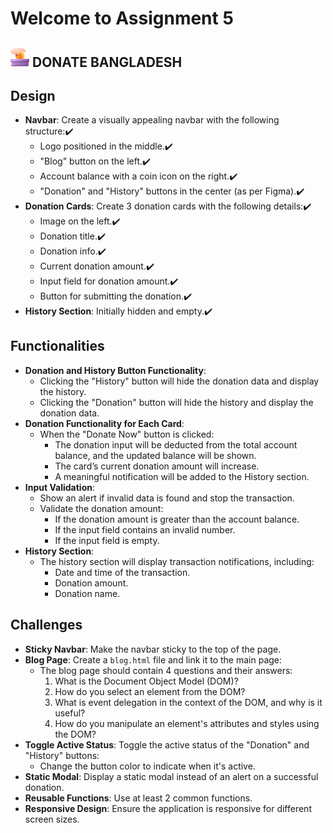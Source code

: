 # Welcome to Assignment 5

## <img width=30px src="assets/logo.png"/> DONATE BANGLADESH


## Design

- **Navbar**: Create a visually appealing navbar with the following structure:✔️
  - Logo positioned in the middle.✔️
  - "Blog" button on the left.✔️
  - Account balance with a coin icon on the right.✔️
  - "Donation" and "History" buttons in the center (as per Figma).✔️
- **Donation Cards**: Create 3 donation cards with the following details:✔️
  - Image on the left.✔️
  - Donation title.✔️
  - Donation info.✔️
  - Current donation amount.✔️
  - Input field for donation amount.✔️
  - Button for submitting the donation.✔️
- **History Section**: Initially hidden and empty.✔️

## Functionalities

- **Donation and History Button Functionality**:
  - Clicking the "History" button will hide the donation data and display the history.
  - Clicking the "Donation" button will hide the history and display the donation data.
- **Donation Functionality for Each Card**:
  - When the "Donate Now" button is clicked:
    - The donation input will be deducted from the total account balance, and the updated balance will be shown.
    - The card’s current donation amount will increase.
    - A meaningful notification will be added to the History section.
- **Input Validation**:
  - Show an alert if invalid data is found and stop the transaction.
  - Validate the donation amount:
    - If the donation amount is greater than the account balance.
    - If the input field contains an invalid number.
    - If the input field is empty.
- **History Section**:
  - The history section will display transaction notifications, including:
    - Date and time of the transaction.
    - Donation amount.
    - Donation name.

## Challenges

- **Sticky Navbar**: Make the navbar sticky to the top of the page.
- **Blog Page**: Create a `blog.html` file and link it to the main page:
  - The blog page should contain 4 questions and their answers:
    1. What is the Document Object Model (DOM)?
    2. How do you select an element from the DOM?
    3. What is event delegation in the context of the DOM, and why is it useful?
    4. How do you manipulate an element's attributes and styles using the DOM?
- **Toggle Active Status**: Toggle the active status of the "Donation" and "History" buttons:
  - Change the button color to indicate when it's active.
- **Static Modal**: Display a static modal instead of an alert on a successful donation.
- **Reusable Functions**: Use at least 2 common functions.
- **Responsive Design**: Ensure the application is responsive for different screen sizes.
